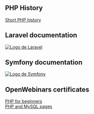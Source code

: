 ## PHP History
<a href="https://desarrolloweb.com/articulos/436.php">Short PHP history</a>

## Laravel documentation
<a href="https://laravel.com/docs/9.x">
  <img src="https://laravel.com/img/logotype.min.svg" alt="Logo de Laravel">
</a>

## Symfony documentation
<a href="https://symfony.com/doc/current/index.html">
  <img src="https://symfony.com/images/logos/header-logo.svg" alt="Logo de Symfony">
</a>

## OpenWebinars certificates
<a href="https://github.com/Rafael2026/learn_php/blob/main/Certificados OpenWebinars/PHP para Principiantes/certificado.pdf">PHP for beginners</a><br>
<a href="https://github.com/Rafael2026/learn_php/blob/main/Certificados OpenWebinars/Páginas web dinámicas con PHP y MySQL/certificado.pdf">PHP and MySQL pages</a>
